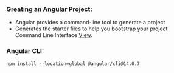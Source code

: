 ### Greating an Angular Project:  
*  Angular provides a command-line tool to generate a project
*  Generates the starter files to help you bootstrap your project  
Command Line Interface [View](http://cli.angular.io/).

### Angular CLI:  
`npm install --location=global @angular/cli@14.0.7`


